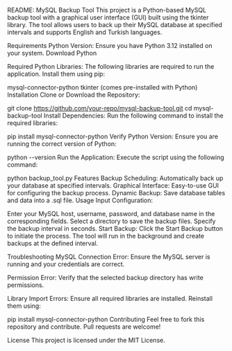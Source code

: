 
README: MySQL Backup Tool
This project is a Python-based MySQL backup tool with a graphical user interface (GUI) built using the tkinter library. The tool allows users to back up their MySQL database at specified intervals and supports English and Turkish languages.

Requirements
Python Version:
Ensure you have Python 3.12 installed on your system.
Download Python

Required Python Libraries:
The following libraries are required to run the application. Install them using pip:

mysql-connector-python
tkinter (comes pre-installed with Python)
Installation
Clone or Download the Repository:

git clone https://github.com/your-repo/mysql-backup-tool.git
cd mysql-backup-tool
Install Dependencies:
Run the following command to install the required libraries:

pip install mysql-connector-python
Verify Python Version:
Ensure you are running the correct version of Python:

python --version
Run the Application:
Execute the script using the following command:

python backup_tool.py
Features
Backup Scheduling: Automatically back up your database at specified intervals.
Graphical Interface: Easy-to-use GUI for configuring the backup process.
Dynamic Backup: Save database tables and data into a .sql file.
Usage
Input Configuration:

Enter your MySQL host, username, password, and database name in the corresponding fields.
Select a directory to save the backup files.
Specify the backup interval in seconds.
Start Backup:
Click the Start Backup button to initiate the process. The tool will run in the background and create backups at the defined interval.

Troubleshooting
MySQL Connection Error:
Ensure the MySQL server is running and your credentials are correct.

Permission Error:
Verify that the selected backup directory has write permissions.

Library Import Errors:
Ensure all required libraries are installed. Reinstall them using:

pip install mysql-connector-python
Contributing
Feel free to fork this repository and contribute. Pull requests are welcome!

License
This project is licensed under the MIT License.
